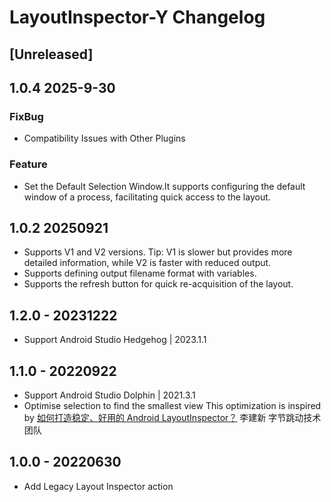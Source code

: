 <!-- Keep a Changelog guide -> https://keepachangelog.com -->
# LayoutInspector-Y Changelog
## [Unreleased]

## 1.0.4 2025-9-30
### FixBug 
* Compatibility Issues with Other Plugins
### Feature
* Set the Default Selection Window.It supports configuring the default window of a process, facilitating quick access to the layout.

## 1.0.2 20250921
* Supports V1 and V2 versions.
Tip: V1 is slower but provides more detailed information, while V2 is faster with reduced output.
* Supports defining output filename format with variables.
* Supports the refresh button for quick re-acquisition of the layout.

## 1.2.0 - 20231222
* Support Android Studio Hedgehog | 2023.1.1

## 1.1.0 - 20220922
* Support Android Studio Dolphin | 2021.3.1
* Optimise selection to find the smallest view
  This optimization is inspired by [如何打造稳定、好用的 Android LayoutInspector？](https://mp.weixin.qq.com/s/Fzh6ZhyothpOGWjNMm3ubg)
  李建新 字节跳动技术团队

## 1.0.0 - 20220630
* Add Legacy Layout Inspector action
